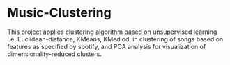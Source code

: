 # Music-Clustering
This project applies clustering algorithm based on unsupervised learning i.e. Euclidean-distance, KMeans, KMediod, in clustering of songs based on features as specified by spotify, and PCA analysis for visualization of dimensionality-reduced clusters.
